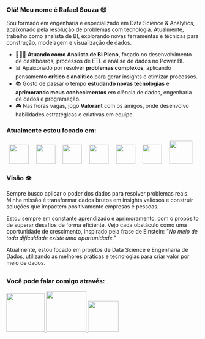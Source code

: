### Olá! Meu nome é Rafael Souza 😄  
Sou formado em engenharia e especializado em Data Science & Analytics, apaixonado pela resolução de problemas com tecnologia. Atualmente, trabalho como analista de BI, explorando novas ferramentas e técnicas para construção, modelagem e visualização de dados.

- 👨🏼‍💻 **Atuando como Analista de BI Pleno**, focado no desenvolvimento de dashboards, processos de ETL e análise de dados no Power BI.
- 📊 Apaixonado por resolver **problemas complexos**, aplicando pensamento **crítico e analítico** para gerar insights e otimizar processos.
- 📚 Gosto de passar o tempo **estudando novas tecnologias** e **aprimorando meus conhecimentos** em ciência de dados, engenharia de dados e programação.
- 🎮 Nas horas vagas, jogo **Valorant** com os amigos, onde desenvolvo habilidades estratégicas e criativas em equipe.

### Atualmente estou focado em:
<div display="inline">
&nbsp;&nbsp;<img src="https://cdn.jsdelivr.net/gh/devicons/devicon/icons/python/python-original-wordmark.svg" width="50" />&nbsp;&nbsp;
&nbsp;&nbsp;<img src="https://img.icons8.com/?size=100&id=39913&format=png&color=000000" width="50" />&nbsp;&nbsp;
&nbsp;&nbsp;<img src="https://cdn.jsdelivr.net/gh/devicons/devicon/icons/postgresql/postgresql-original-wordmark.svg" width="50" />&nbsp;&nbsp;
&nbsp;&nbsp;<img src="https://cdn.jsdelivr.net/gh/devicons/devicon/icons/r/r-original.svg" width="50" />&nbsp;&nbsp;
&nbsp;&nbsp;<img src="https://cdn.jsdelivr.net/gh/devicons/devicon/icons/apache/apache-original-wordmark.svg" width="50" />&nbsp;&nbsp;
&nbsp;&nbsp;<img src="https://img.icons8.com/?size=100&id=97624&format=png&color=000000" width="50" />&nbsp;&nbsp;
&nbsp;&nbsp;<img src="https://img.icons8.com/?size=100&id=qYfwpsRXEcpc&format=png&color=000000" width="60" />&nbsp;&nbsp;
</div>

### Visão 👁️

Sempre busco aplicar o poder dos dados para resolver problemas reais. Minha missão é transformar dados brutos em insights valiosos e construir soluções que impactem positivamente empresas e pessoas.

Estou sempre em constante aprendizado e aprimoramento, com o propósito de superar desafios de forma eficiente. Vejo cada obstáculo como uma oportunidade de crescimento, inspirado pela frase de Einstein: *"No meio de toda dificuldade existe uma oportunidade."*


Atualmente, estou focado em projetos de Data Science e Engenharia de Dados, utilizando as melhores práticas e tecnologias para criar valor por meio de dados.

##

### Você pode falar comigo através:
<div display="inline">
  <a href="https://www.linkedin.com/in/rafaelsouzaegq/" >
    <img src="https://img.shields.io/badge/linkedin-%230077B5.svg?style=for-the-badge&logo=linkedin&logoColor=white" width="100" />
  </a>
  
  <a href="https://wa.me/5573981904629" >
    <img src="https://img.shields.io/badge/WhatsApp-25D366?style=for-the-badge&logo=whatsapp&logoColor=white" width="105" />
  </a>

  <a href="mailto:rafasansou1@gmail.com" >
    <img src="https://img.shields.io/badge/Gmail-D14836?style=for-the-badge&logo=gmail&logoColor=white" width="80" />
  </a>
</div>
